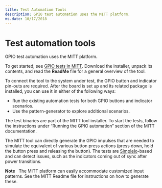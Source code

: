 ```yaml
---
title: Test Automation Tools
description: GPIO test automation uses the MITT platform.
ms.date: 10/17/2018
---
```


# Test automation tools


GPIO test automation uses the MITT platform.

To get started, see [GPIO tests in MITT](../spb/gpio-tests-in-mitt.md). Download the installer, unpack its contents, and read the **ReadMe** file for a general overview of the tool.

To connect the tool to the system under test, the GPIO button and indicator pin-outs are required. After the board is set up and its related package is installed, you can use it in either of the following ways:

-   Run the existing automation tests for both GPIO buttons and indicator scenarios.
-   Use the pattern-generator to explore additional scenarios.

The test binaries are part of the MITT tool installer. To start the tests, follow the instructions under “Running the GPIO automation” section of the MITT documentation.

The MITT tool can directly generate the GPIO impulses that are needed to simulate the equivalent of various button press actions (press down, hold the button press and releasing the button). The tests are [SimpleIo](../wdtf/provided-wdtf-simpleio-plug-ins.md)-based and can detect issues, such as the indicators coming out of sync after power transitions.

**Note**  
The MITT platform can easily accommodate customized input patterns. See the MITT Readme file for instructions on how to generate these.

 

